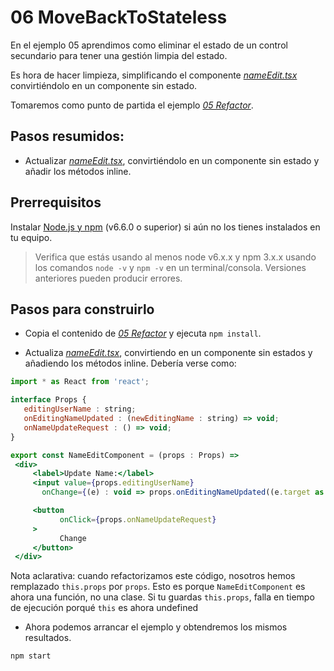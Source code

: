 # 06 MoveBackToStateless

En el ejemplo 05 aprendimos como eliminar el estado de un control secundario para tener una gestión limpia del estado.

Es hora de hacer limpieza, simplificando el componente _[nameEdit.tsx](./src/nameEdit.tsx)_ convirtiéndolo en un componente sin estado.

Tomaremos como punto de partida el ejemplo _[05 Refactor](./../05%20Refactor)_.

## Pasos resumidos:

- Actualizar _[nameEdit.tsx](./src/nameEdit.tsx)_, convirtiéndolo en un componente sin estado y añadir los métodos inline.

## Prerrequisitos

Instalar [Node.js y npm](https://nodejs.org/en/) (v6.6.0 o superior) si aún no los tienes instalados en tu equipo.

> Verifica que estás usando al menos node v6.x.x y npm 3.x.x usando los comandos `node -v` y `npm -v` en un terminal/consola. Versiones anteriores pueden producir errores.

## Pasos para construirlo

- Copia el contenido de _[05 Refactor](./../05%20Refactor)_ y ejecuta `npm install`.

- Actualiza _[nameEdit.tsx](./src/nameEdit.tsx)_, convirtiendo en un componente sin estados y añadiendo los métodos inline. Debería verse como:

 ```jsx
import * as React from 'react';

interface Props {
    editingUserName : string;
    onEditingNameUpdated : (newEditingName : string) => void;
    onNameUpdateRequest : () => void;  
}

export const NameEditComponent = (props : Props) =>
  <div>
      <label>Update Name:</label>
      <input value={props.editingUserName}
        onChange={(e) : void => props.onEditingNameUpdated((e.target as HTMLInputElement).value)} />

      <button 
            onClick={props.onNameUpdateRequest}
      >
            Change
      </button>
  </div>
 ```

 Nota aclarativa: cuando refactorizamos este código, nosotros hemos remplazado ```this.props``` por ```props```. Esto es porque ```NameEditComponent``` es ahora una función, no una clase. Si tu guardas ```this.props```, falla en tiempo de ejecución porqué ```this``` es ahora undefined

- Ahora podemos arrancar el ejemplo y obtendremos los mismos resultados.

```bash
npm start
```